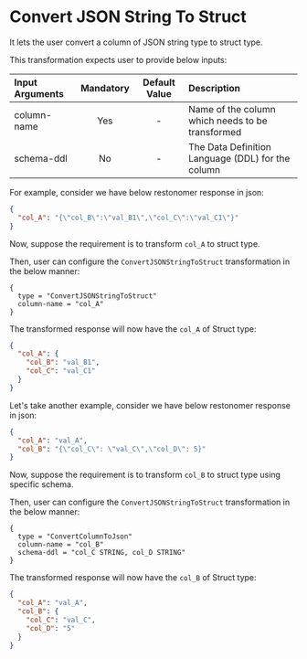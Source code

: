 # Convert JSON String To Struct

It lets the user convert a column of JSON string type to struct type.

This transformation expects user to provide below inputs:

| Input Arguments | Mandatory | Default Value | Description                                          |
|:----------------|:---------:| :-----------: |:-----------------------------------------------------|
| column-name     |    Yes    |       -       | Name of the column which needs to be transformed     |
| schema-ddl      |    No     |       -       | The Data Definition Language (DDL) for the column    |

For example, consider we have below restonomer response in json:

```json
{
  "col_A": "{\"col_B\":\"val_B1\",\"col_C\":\"val_C1\"}"
}
```

Now, suppose the requirement is to transform `col_A` to struct type.

Then, user can configure the `ConvertJSONStringToStruct` transformation in the below manner:

```hocon
{
  type = "ConvertJSONStringToStruct"
  column-name = "col_A"
}
```

The transformed response will now have the `col_A` of Struct type:

```json
{
  "col_A": {
    "col_B": "val_B1",
    "col_C": "val_C1"
  }
}
```

Let's take another example, consider we have below restonomer response in json:

```json
{
  "col_A": "val_A",
  "col_B": "{\"col_C\": \"val_C\",\"col_D\": 5}"
}
```

Now, suppose the requirement is to transform `col_B` to struct type using specific schema.

Then, user can configure the `ConvertJSONStringToStruct` transformation in the below manner:

```hocon
{
  type = "ConvertColumnToJson"
  column-name = "col_B"
  schema-ddl = "col_C STRING, col_D STRING"
}
```

The transformed response will now have the `col_B` of Struct type:

```json
{
  "col_A": "val_A",
  "col_B": {
    "col_C": "val_C",
    "col_D": "5"
  }
}
```
